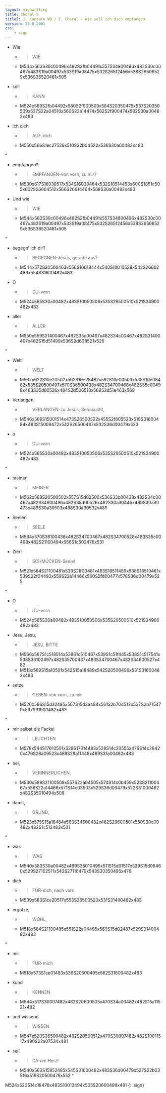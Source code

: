 ```yaml
---
layout: signwriting
title: Choral 5
title2: 1. Kantate WO / 5. Choral – Wie soll ich dich empfangen
version: 23.8.2001
css:
    - sign
---
```


<!--
https://www.signbank.org/signpuddle2.0/searchword.php
https://www.sutton-signwriting.io/signmaker
-->

- Wie
  + > WIE
  + M544x563S30c00496x482S2fb04491x557S34800496x482S30c00467x483S19a00497x533S19a08475x532S26512456x538S26506529x536S36520481x505

- soll
  + > KANN 
  + M524x589S2fb04492x580S2f900509x584S20350475x537S20350509x537S22a04510x560S22a14474x562S2f900474x582S30a00482x483

- ich dich
  + > AUF-dich
  + M550x566S1ec27526x510S22b04522x536S30a00482x483

^

- empfangen?
  + > EMPFANGEN-von vorn, zu mir?
  + M530x617S16030517x534S16038464x532S18514453x600S1851c505x602S26604512x566S26614464x568S30a00482x483

- Und wie
  + > WIE
  + M544x563S30c00496x482S2fb04491x557S34800496x482S30c00467x483S19a00497x533S19a08475x532S26512456x538S26506529x536S36520481x505

^

- begegn’ ich dir?
  + > BEGEGNEN-Jesus, gerade aus?
  + M544x572S20500463x556S10018444x540S10010529x542S26602486x554S31600482x483

- O
  + > DU-vorn
  + M524x565S30a00482x483S10050506x535S26500510x521S34900482x483

- aller
  + > ALLER
  + M550x559S31400467x482S35c00497x482S34c00467x482S31400497x482S15d51499x536S2d608521x529

^

- Welt
  + > WELT
  + M562x622S10e20502x592S10e28482x592S10e00503x535S10e08482x535S20500497x570S36500438x482S34700468x482S35c00498x483S35d00526x484S2d506518x569S2d51e463x569

- Verlangen,
  + > VERLANGEN-zu Jesus, Sehnsucht,
  + M546x569S15001514x473S26500522x455S2f805523x519S31600484x483S15009472x542S26500467x532S36d00479x523

- o
  + > DU-vorn
  + M524x565S30a00482x483S10050506x535S26500510x521S34900482x483

^

- meiner
  + > MEINER
  + M562x568S20500502x557S15d02500x536S33b00438x482S34c00467x482S34800496x482S35d00526x482S30a30445x489S30a30473x489S30a30503x488S30a30532x489

- Seelen
  + > SEELE
  + M564x570S36100436x482S34700467x482S34700528x483S35c00498x482S21100494x556S1c502476x531

- Zier!
  + > SCHMÜCKEN-Seele!
  + M521x584S21100481x533S2ff00481x483S18511489x538S18519461x539S22f04493x559S22a14466x560S2fd00477x578S36d00479x525

^

- O
  + > DU-vorn
  + M524x565S30a00482x483S10050506x535S26500510x521S34900482x483

- Jesu, Jesu,
  + > JESU, BITTE
  + M566x567S1c518514x538S1c510467x539S1c51f445x538S1c517541x538S36100497x482S35700437x483S34700467x482S34600527x482
  + M518x569S15a10501x542S15a18489x542S20500496x531S31600482x483

- setze
  + > GEBEN-von vorn, zu mir
  + M526x586S15d32495x567S15d3a484x561S2b704512x537S2b715479x537S31900482x483

^

- mir selbst die Fackel
  + > LEUCHTEN
  + M578x544S17610501x528S17614483x528S14c20555x476S14c28420x476S28a09523x488S28a11448x489S31a00482x483

- bei,
  + > VERINNERLICHEN,
  + M530x589S21100508x557S22a04505x574S14c0b459x528S21100467x556S22a14466x571S14c03503x529S36d00479x522S31000482x482S35010494x506

- damit,
  + > GRUND,
  + M523x575S15a16484x563S34600482x482S20600501x550S30c00482x482S1c512483x531

^

- was
  + > WAS
  + M540x583S30a00482x489S35010495x511S15d01517x529S15d09460x529S27102511x542S27116479x543S30350495x476

- dich
  + > FÜR-dich, nach vorn
  + M539x583S1ce20517x553S26500520x531S31400482x483

- ergötze,
  + > WOHL,
  + M518x584S21100495x551S22a04495x569S15d02487x529S31400482x483

^

- mir
  + > FÜR-mich
  + M518x573S1ce01483x536S20500495x562S31600482x483

- kund
  + > KENNEN
  + M544x517S30007482x482S20600505x470S34a00482x482S15a11521x482

- und wissend
  + > WISSEN
  + M547x520S36500482x482S20500512x479S30007482x482S10011517x490S22a07534x481

- sei!
  + > DA-am Herz!
  + M540x563S15852485x545S31600482x483S36d00479x527S22b03516x519S20500476x552
^

M524x520S14c18476x483S10012494x505S20600499x481
{: .sign}
